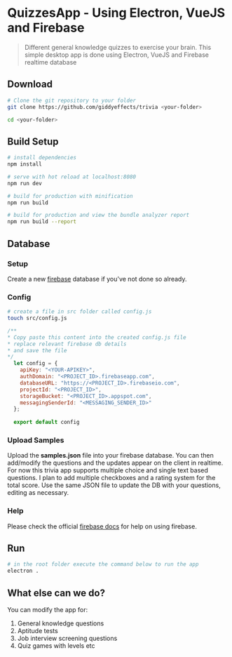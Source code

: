 # QuizzesApp - Using Electron, VueJS and Firebase

> Different general knowledge quizzes to exercise your brain. This simple desktop app is done using Electron, VueJS and Firebase realtime database

## Download
``` bash
# Clone the git repository to your folder
git clone https://github.com/giddyeffects/trivia <your-folder>

cd <your-folder>
```

## Build Setup

``` bash
# install dependencies
npm install

# serve with hot reload at localhost:8080
npm run dev

# build for production with minification
npm run build

# build for production and view the bundle analyzer report
npm run build --report
```
## Database 
### Setup
Create a new [firebase](https://firebase.google.com/) database if you've not done so already.

### Config
``` bash
# create a file in src folder called config.js
touch src/config.js
```
``` javascript
/**
* Copy paste this content into the created config.js file
* replace relevant firebase db details
* and save the file
*/
  let config = {
    apiKey: "<YOUR-APIKEY>",
    authDomain: "<PROJECT_ID>.firebaseapp.com",
    databaseURL: "https://<PROJECT_ID>.firebaseio.com",
    projectId: "<PROJECT_ID>",
    storageBucket: "<PROJECT_ID>.appspot.com",
    messagingSenderId: "<MESSAGING_SENDER_ID>"
  };
  
  export default config
  ```
### Upload Samples
Upload the **samples.json** file into your firebase database. You can then add/modify the questions and the updates appear on the client in realtime.
For now this trivia app supports multiple choice and single text based questions. I plan to add multiple checkboxes and a rating system for the total score.
Use the same JSON file to update the DB with your questions, editing as necessary.

### Help
Please check the official [firebase docs](https://firebase.google.com/docs/database/web/start) for help on using firebase.

## Run
``` bash
# in the root folder execute the command below to run the app
electron .
```

## What else can we do?
You can modify the app for:
1. General knowledge questions
2. Aptitude tests
3. Job interview screening questions
4. Quiz games with levels etc
